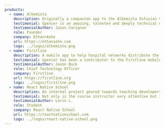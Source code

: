 ```yaml
---
products:
  - name: Alkemista
    description: Originally a companion app to the Alkemista Infusion Vessel for spirits. The app evolved into a resource for people to discover, explore, and rank cocktails and alcohol infusions with the goal of expanding to a mini-social network for cocktail aficionados.
    testimonial: Spencer is an amazing, talented and deeply technical developer who helped us transform our vision for creating the single best mobile app for cocktail recipes into reality. With a keen attention-to-detail and an unwavering empathy for the customer, Spencer made even the most complex user tasks breathtakingly simple. He worked side-by-side with our UI/UX designer to build, test and refine the user experience. His full-stack technical development skills allowed us to build our mobile app on a solid foundation for usability, scale and performance. He is also a great guy to work with on a personal level. He responds to issues in a timely manner and works expediently. We plan on using Spencer over the years to come as we refine and expand our mobile strategy.
    testimonialAuthor: Jason Carignan
    role: Founder
    company: Ethan+Ashe
    url: https://ethanashe.com
    logo: ../logos/alkemista.png
  - name: Firstline
    description: A mobile app to help hospital networks distribute the latest guidelines from infectious disease staff to the rest of their colleagues. The app also provided a platform for experts from different hospital networks to collaborate and share information.
    testimonial: Spencer has been a contributor to the Firstline mobile product over several years. His work with Firstline has ranged from consulting on strategy and problem solving, through to hands-on development in many of the more sophisticated elements of an incredibly complex clinical product. There is little in the mobile product that he has not had some influence on. Spencer produced consistently high quality code, whether working as part of a team or individually. A sharp mind, a deep technical understanding, and a creative can-do approach to challenges means Spencer is a pleasure to have on the team.
    testimonialAuthor: Jason Buck
    role: Chief Technology Officer
    company: Firstline
    url: https://firstline.org
    logo: ../logos/firstline.png
  - name: React Native School
    description: An internal project geared towards teaching developers how to confidently build React Native apps. With over 180 tutorials, 18 courses, and more than 26,500 students React Native School has become a go-to resource for anyone looking to use React Native. All development and content creation has been done in house.
    testimonial: Not only is the course instructor very attentive but it's the first course and community I've been in (and I have been in many), where the instructor walks through every step. The tutorials and guidance given by Spencer are more in depth than anything else you'll find. I truly get the feeling that the goal of teaching is based upon the desire to solve problems and make solutions instead of just create tutorials and make a buck. The experience learned here cannot be replaced and I cannot recommend the content of React Native School enough. If you want to learn and understand, look no further.
    testimonialAuthor: Lorin L.
    role: Student
    company: React Native School
    url: https://reactnativeschool.com
    logo: ../logos/react-native-school.png
---
```

